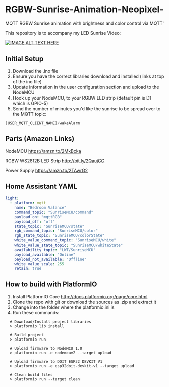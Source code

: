 # RGBW-Sunrise-Animation-Neopixel-
MQTT RGBW Sunrise animation with brightness and color control via MQTT'

This repository is to accompany my LED Sunrise Video:

[![IMAGE ALT TEXT HERE](https://img.youtube.com/vi/2j3UyrBjB4g/0.jpg)](https://www.youtube.com/watch?v=2j3UyrBjB4g)


## Initial Setup

1. Download the .ino file
2. Ensure you have the correct libraries download and installed (links at top of the ino file)
3. Update information in the user configuration section and upload to the NodeMCU
4. Hook up your NodeMCU, to your RGBW LED strip (default pin is D1 which is GPIO-5)
5. Send the number of minutes you'd like the sunrise to be spread over to the MQTT topic:

```c++
[USER_MQTT_CLIENT_NAME]/wakeAlarm
```



## Parts (Amazon Links)

NodeMCU	                	https://amzn.to/2MkBcka


RGBW WS2812B LED Strip	 	http://bit.ly/2QaujCG


Power Supply		          https://amzn.to/2TAwrG2



## Home Assistant YAML

```yaml
light:
  - platform: mqtt
    name: "Bedroom Valance"
    command_topic: "SunriseMCU/command"
    payload_on: "mqttRGB"
    payload_off: "off"
    state_topic: "SunriseMCU/state"
    rgb_command_topic: "SunriseMCU/color"
    rgb_state_topic: "SunriseMCU/colorState"
    white_value_command_topic: "SunriseMCU/white"
    white_value_state_topic: "SunriseMCU/whiteState"
    availability_topic: "LWT/SunriseMCU"
    payload_available: "Online"
    payload_not_available: "Offline"
    white_value_scale: 255
    retain: true
```

## How to build with PlatformIO

1. Install PlatformIO Core <http://docs.platformio.org/page/core.html>
2. Clone the repo with git or download the sources as .zip and extract it
3. Change into the folder where the platformio.ini is
4. Run these commands:
```shell
  # Download/Install project libraries
  > platformio lib install

  # Build project
  > platformio run

  # Upload firmware to NodeMCU 1.0
  > platformio run -e nodemcuv2 --target upload

  # Upload firmware to DOIT ESP32 DEVKIT V1
  > platformio run -e esp32doit-devkit-v1 --target upload

  # Clean build files
  > platformio run --target clean

